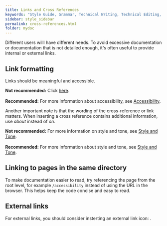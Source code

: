 ```yaml
---
title: Links and Cross References
keywords: "Style Guide, Grammar, Technical Writing, Technical Editing, Capitalization"
sidebar: style_sidebar
permalink: cross-references.html
folder: mydoc
---
```


Different users willl have different needs. To avoid excessive documentation or documentation that is not detailed enough, it's often useful to provide internal or external links.

## Link formatting

Links should be meaningful and accessible.<br>

<i class="fa fa-thumbs-down fa-lg" style="color: red;"></i> **Not recommended:** Click [here](/accessibility).<br><br>
<i class="fa fa-thumbs-up fa-lg" style="color: green;"></i> **Recommended:** For more information about accessibility, see [Accessibility](/accessibility).

Another important note is that the wording of the cross-reference or link matters. When inserting a cross reference contains additional information, use *about* instead of *on*.

<i class="fa fa-thumbs-down fa-lg" style="color: red;"></i> **Not recommended:** For more information on style and tone, see [Style and Tone](/style).<br><br>
<i class="fa fa-thumbs-up fa-lg" style="color: green;"></i> **Recommended:** For more information about style and tone, see [Style and Tone](/style).

## Linking to pages in the same directory

To make documentation easier to read, try referencing the page from the root level, for example `/accessibility` instead of using the URL in the browser. This helps keep the code concise and easy to read.

## External links

For external links, you should consider insterting an external link icon: <i class="fa fa-external-link"></i>.

